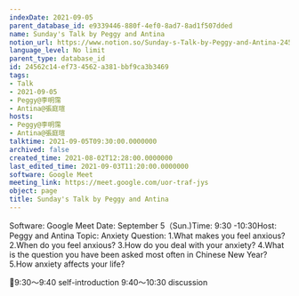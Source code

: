 ```yaml
---
indexDate: 2021-09-05
parent_database_id: e9339446-880f-4ef0-8ad7-8ad1f507dded
name: Sunday's Talk by Peggy and Antina
notion_url: https://www.notion.so/Sunday-s-Talk-by-Peggy-and-Antina-24562c14ef734562a381bbf9ca3b3469
language_level: No limit
parent_type: database_id
id: 24562c14-ef73-4562-a381-bbf9ca3b3469
tags:
- Talk
- 2021-09-05
- Peggy@李明霈
- Antina@張庭瑄
hosts:
- Peggy@李明霈
- Antina@張庭瑄
talktime: 2021-09-05T09:30:00.0000000
archived: false
created_time: 2021-08-02T12:28:00.0000000
last_edited_time: 2021-09-03T11:20:00.0000000
software: Google Meet
meeting_link: https://meet.google.com/uor-traf-jys
object: page
title: Sunday's Talk by Peggy and Antina
---
```


Software: Google Meet
Date: September 5（Sun.)Time: 9:30 -10:30Host: Peggy and Antina Topic: Anxiety
Question:
 1.What makes you feel anxious?2.When do you feel anxious?
3.How do you deal with your anxiety?
4.What is the question you have been asked most often in Chinese New Year?
5.How anxiety affects your life?

📅9:30～9:40 self-introduction 9:40～10:30 discussion





